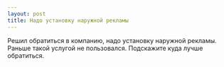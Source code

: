 ```yaml
---
layout: post 
title: Надо установку наружной рекламы 
--- 
```

Решил обратиться в компанию, надо установку наружной рекламы. Раньше такой услугой не пользовался. Подскажите куда лучше обратиться.
